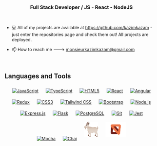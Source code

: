 ### <div align="center">Full Stack Developer / JS - React - NodeJS</div>  
  
<br/> 
  
- 💻 All of my projects are available at https://github.com/kazimkazam - just enter the repositories page and check them out! All projects are deployed. 
  

- 📫 How to reach me ---> [monsieurkazimkazam@gmail.com](mailto:monsieurkazimkazam@gmail.com)  
  

<br/>  


## Languages and Tools
<div align="center">  
<a href="https://www.javascript.com/" target="_blank"><img style="margin: 10px" src="https://seeklogo.com/images/J/javascript-js-logo-2949701702-seeklogo.com.png" alt="JavaScript" height="50" /></a>  
<a href="https://www.typescriptlang.org/" target="_blank"><img style="margin: 10px" src="https://seeklogo.com/images/T/typescript-logo-B29A3F462D-seeklogo.com.png" alt="TypeScript" height="50" /></a>  
<a href="https://en.wikipedia.org/wiki/HTML5" target="_blank"><img style="margin: 10px" src="https://seeklogo.com/images/H/html5-with-wordmark-color-logo-4259B7F24F-seeklogo.com.png" alt="HTML5" height="50" /></a>  
<a href="https://reactjs.org/" target="_blank"><img style="margin: 10px" src="https://profilinator.rishav.dev/skills-assets/react-original-wordmark.svg" alt="React" height="50" /></a>  
<a href="https://angular.io" target="_blank"><img style="margin: 10px" src="https://seeklogo.com/images/A/angular-logo-B76B1CDE98-seeklogo.com.png" alt="Angular" height="50" /></a>
<a href="https://redux.js.org/" target="_blank"><img style="margin: 10px" src="https://seeklogo.com/images/R/redux-logo-9CA6836C12-seeklogo.com.png" alt="Redux" height="50" /></a> 
<a href="https://www.w3schools.com/css/" target="_blank"><img style="margin: 10px" src="https://seeklogo.com/images/C/css-3-logo-023C1A7171-seeklogo.com.png" alt="CSS3" height="50" /></a>  
<a href="https://www.tailwindcss.com/" target="_blank"><img style="margin: 10px" src="https://seeklogo.com/images/T/tailwind-css-logo-5AD4175897-seeklogo.com.png" alt="Tailwind CSS" height="50" /></a>  
<a href="https://getbootstrap.com/docs/3.4/javascript/" target="_blank"><img style="margin: 10px" src="https://seeklogo.com/images/B/bootstrap-5-logo-85A1F11F4F-seeklogo.com.png" alt="Bootstrap" height="50" /></a>
<a href="https://nodejs.org/" target="_blank"><img style="margin: 10px" src="https://seeklogo.com/images/N/nodejs-logo-D26404F360-seeklogo.com.png" alt="Node.js" height="50" /></a>  
<a href="https://expressjs.com/" target="_blank"><img style="margin: 10px" src="https://datadog-prod.imgix.net/img/integrations/expressjs.png?w=180" alt="Express.js" height="50" /></a>
<a href="https://flask.palletsprojects.com/" target="_blank"><img style="margin: 10px" src="https://static.javatpoint.com/tutorial/flask/images/flask-home.png" alt="Flask" height="50" /></a>  
<a href="https://www.postgresql.org/" target="_blank"><img style="margin: 10px" src="https://digitrans.taashee.com/wp-content/uploads/2020/01/postgresql.jpg" alt="PostgreSQL" height="50" /></a>  
<a href="https://github.com/" target="_blank"><img style="margin: 10px" src="https://seeklogo.com/images/G/git-logo-CD8D6F1C09-seeklogo.com.png" alt="Git" height="50" /></a>  
<a href="https://www.jestjs.io/" target="_blank"><img style="margin: 10px" src="https://profilinator.rishav.dev/skills-assets/jest.svg" alt="Jest" height="50" /></a>  
<a href="https://mochajs.org/" target="_blank"><img style="margin: 10px" src="https://profilinator.rishav.dev/skills-assets/mocha.png" alt="Mocha" height="50" /></a>  
<a href="https://www.chaijs.com/" target="_blank"><img style="margin: 10px" src="https://profilinator.rishav.dev/skills-assets/chai.png" alt="Chai" height="50" /></a>
<a href="https://testing-library.com/docs/react-testing-library/intro/" target="_blank"><img style="margin: 10px" src="https://raw.githubusercontent.com/kazimkazam/kazimkazam/3ab3a4d325d6fb7f4d69e8b3de386e4858aaa0ed/icons/react-testing-library.svg" alt="React Testing Library" height="50" /></a>
<a href="https://mswjs.io" target="_blank"><img style="margin: 10px" src="https://raw.githubusercontent.com/kazimkazam/kazimkazam/8be3a8b6f8c5153c2bfa91ad4b5c9f7cb367787b/icons/MSW-Mock-Service-Worker.svg" alt="Mock Service Worker" height="50" /></a>
</div>  

